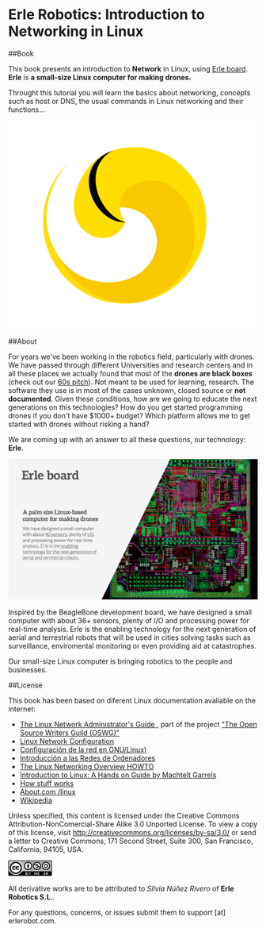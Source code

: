 
# Erle Robotics: Introduction to Networking in Linux


##Book

This book presents an introduction to **Network** in Linux, using [Erle board](http://erlerobot.com/). **Erle** is **a small-size Linux computer for making drones.**

Throught this tutorial you will learn the basics about networking, concepts such as host or DNS, the usual commands in Linux networking and their functions...



![erlelogo](erleimg/erlelogo2.png)


##About

For years we've been working in the robotics field, particularly with drones. We have passed through different Universities and research centers and in all these places we actually found that most of the **drones are black boxes** (check out our [60s pitch](https://www.youtube.com/watch?v=tKAqjyXaC18)). Not meant to be used for learning, research. The software they use is in most of the cases unknown, closed source or **not documented**. Given these conditions, how are we going to educate the next generations on this technologies? How do you get started programming drones if you don't have $1000+ budget? Which platform allows me to get started with drones without risking a hand?

We are coming up with an answer to all these questions, our technology: **Erle**.

![imgerle1](erleimg/board2.png)

Inspired by the BeagleBone development board, we have designed a small computer with about 36+ sensors, plenty of I/O and processing power for real-time analysis. Erle is the enabling technology for the next generation of aerial and terrestrial robots that will be used in cities solving tasks such as surveillance, enviromental monitoring or even providing aid at catastrophes.

Our small-size Linux computer is bringing robotics to the people and businesses.



##License

This book has been based on diferent Linux documentation avaliable on the internet:
-  [The Linux Network Administrator's Guide ](http://www.tldp.org/LDP/nag2/nag2.pdf), part of the project ["The Open Source Writers Guild (OSWG)"](http://www.oswg.org:8080/oswg)
- [Linux Network Configuration](http://www.yolinux.com/TUTORIALS/LinuxTutorialNetworking.html)
- [Configuración de la red en GNU/Linux)]( http://elara.site.ac.upc.edu/documentacion/LINUX%20-%20UD11%20-%20Configuracion%20de%20red%20en%20Linux.pdf)
- [Introducción a las Redes de Ordenadores](http://docencia.etsit.urjc.es/moodle/mod/folder/view.php?id=3043)
- [The Linux Networking Overview HOWTO](http://www.tldp.org/HOWTO/Networking-Overview-HOWTO.html#toc7)
- [Introduction to Linux: A Hands on Guide by Machtelt Garrels](http://www.tldp.org/LDP/intro-linux/html/chap_10.html)
- [How stuff works](http://www.howstuffworks.com/index.htm)
- [About.com /linux](http://linux.about.com/)
- [Wikipedia](http://en.wikipedia.org/wiki/English_Wikipedia)


Unless specified, this content is licensed under the Creative Commons Attribution-NonComercial-Share Alike 3.0 Unported License. To view a copy of this license, visit http://creativecommons.org/licenses/by-sa/3.0/ or send a letter to Creative Commons, 171 Second Street, Suite 300, San Francisco, California, 94105, USA.

![license](erleimg/88x31.png)


All derivative works are to be attributed to *Silvia Núñez Rivero* of **Erle Robotics S.L.**.

For any questions, concerns, or issues submit them to support [at] erlerobot.com.

